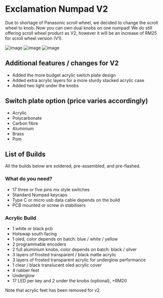 # Exclamation Numpad V2

Due to shortage of Panasonic scroll wheel, we decided to change the scroll wheel to knob. Now you can own dual knobs on one numpad!
We do still offering scroll wheel product as V2, however it will be an increase of RM25 for scroll wheel version (V1). 



![image](https://user-images.githubusercontent.com/79617315/168531339-17a9aa11-ffa0-46db-89d3-9117755c05a3.png)
![image](https://user-images.githubusercontent.com/79617315/168531314-4f490d1f-ed50-4629-86ad-65b09de83026.png)
![image](https://user-images.githubusercontent.com/79617315/168531281-13cf0913-ec71-45b4-80dd-3d8a091d6635.png)

## Additional features / changes for V2
- Added the more budget acrylic switch plate design 
- Added extra acrylic layers for a more sturdy stacked acrylic case
- Added two light under the knobs

## Switch plate option (price varies accordingly)
- Acrylic 
- Polycarbonate 
- Carbon fibre
- Aluminium 
- Brass
- Pom

## List of Builds
All the builds below are soldered, pre-assembled, and pre-flashed. 

### What do you need?
- 17 three or five pins mx style switches
- Standard Numpad keycaps
- Type C or micro usb data cable depends on the build
- PCB mounted or screw in stabilisers

### Acrylic Build
- 1 white or black pcb
- Hotswap south facing
- 1 oled, color depends on batch: blue / white / yellow
- 2 programmable encoders
- 2 full aluminium knobs, color depends on batch: black / silver
- 3 layers of frosted transparent / black matte acrylic
- 3 layers of frosted transparent acrylic for underglow performance
- 1 clear / black translucent oled acrylic cover
- 4 rubber feet
- Underglow
- 17 LED per key and 2 under the knobs (optional), +RM20

Note that acrylic feet has been removed for v2. 
